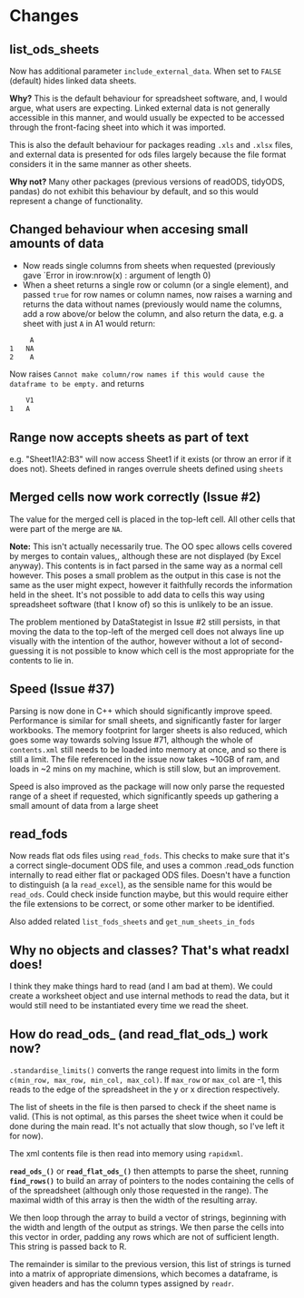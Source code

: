 # Changes

## list_ods_sheets

Now has additional parameter `include_external_data`. When set to `FALSE` (default) hides linked data sheets.

**Why?** This is the default behaviour for spreadsheet software, and, I would argue, what users are expecting.
Linked external data is not generally accessible in this manner, and would usually be expected to be accessed
through the front-facing sheet into which it was imported. 

This is also the default behaviour for packages reading `.xls` and `.xlsx` files, and external data is presented
for ods files largely because the file format considers it in the same manner as other sheets.

**Why not?** Many other packages (previous versions of readODS, tidyODS, pandas) do not exhibit this behaviour
by default, and so this would represent a change of functionality.

## Changed behaviour when accesing small amounts of data

- Now reads single columns from sheets when requested (previously gave `Error in irow:nrow(x) : argument of length 0)
- When a sheet returns a single row or column (or a single element), and passed `true` for row names or column names, now raises a warning and returns the data without names (previously would name the columns, add a row above/or below the column, and also return the data, e.g. a sheet with just `A` in A1 would return: 

``` bash
     A
1   NA
2    A
```

Now raises `Cannot make column/row names if this would cause the dataframe to be empty.` and returns

``` bash
    V1
1   A
```

## Range now accepts sheets as part of text

e.g. "Sheet1!A2:B3" will now access Sheet1 if it exists (or throw an error if it does not). Sheets defined in ranges overrule sheets defined using `sheets`

## Merged cells now work correctly (Issue #2)

The value for the merged cell is placed in the top-left cell. All other cells that were part of the merge are `NA`. 

**Note:** This isn't actually necessarily true. The OO spec allows cells covered by merges to contain values,, although these are not displayed (by Excel anyway). This contents is in fact parsed in the same way as a normal cell however. This poses a small problem as the output in this case is not the same as the user might expect, however it faithfully records the information held in the sheet. It's not possible to add data to cells this way using spreadsheet software (that I know of) so this is unlikely to be an issue.

The problem mentioned by DataStategist in Issue #2 still persists, in that moving the data to the top-left of the merged cell does not always line up visually with the intention of the author, however without a lot of second-guessing it is not possible to know which cell is the most appropriate for the contents to lie in. 


## Speed (Issue #37)

Parsing is now done in C++ which should significantly improve speed. Performance is similar for small sheets, and significantly faster for larger workbooks. The memory footprint for larger sheets is also reduced, which goes some way towards solving Issue #71, although the whole of `contents.xml` still needs to be loaded into memory at once, and so there is still a limit. The file referenced in the issue now takes ~10GB of ram, and loads in ~2 mins on my machine, which is still slow, but an improvement. 

Speed is also improved as the package will now only parse the requested range of a sheet if requested, which significantly speeds up gathering a small amount of data from a large sheet

## read_fods

Now reads flat ods files using `read_fods`. This checks to make sure that it's a correct single-document ODS file, and uses a common .read_ods function internally to read either flat or packaged ODS files. Doesn't have a function to distinguish (a la `read_excel`), as the sensible name for this would be `read_ods`. Could check inside function maybe, but this would require either the file extensions to be correct, or some other marker to be identified. 

Also added related `list_fods_sheets` and `get_num_sheets_in_fods`

## Why no objects and classes? That's what readxl does!

I think they make things hard to read (and I am bad at them). We could create a worksheet object and use internal methods to read the data, 
but it would still need to be instantiated every time we read the sheet. 

## How do read_ods_ (and read_flat_ods_) work now?
 
`.standardise_limits()` converts the range request into limits in the form `c(min_row, max_row, min_col, max_col)`. If `max_row` or `max_col` are -1, this reads to the edge of the spreadsheet in the y or x direction respectively.

The list of sheets in the file is then parsed to check if the sheet name is valid.
(This is not optimal, as this parses the sheet twice when it could be done during the main read. It's not actually that slow though, so I've left it for now).

The xml contents file is then read into memory using `rapidxml`.

**`read_ods_()`** or **`read_flat_ods_()`** then attempts to parse the sheet, running **`find_rows()`** to build an array of pointers to the nodes containing the cells of of the spreadsheet (although only those requested in the range). The maximal width of this array is then the width of the resulting array. 

We then loop through the array to build a vector of strings, beginning with the width and length of the output as strings. We then parse the cells into this vector in order, padding any rows which are not of sufficient length. This string is passed back to R.

The remainder is similar to the previous version, this list of strings is turned into a matrix of appropriate dimensions, which becomes a dataframe, is given headers and has the column types assigned by `readr`.